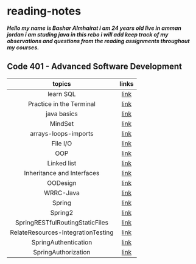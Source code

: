 # reading-notes

***Hello my name is Bashar Almhairat i am 24 years old live in amman jordan
i am studing java in this rebo i will add  keep track of my observations and questions from the reading assignments throughout my courses.***

## Code 401 - Advanced Software Development
|topics|links|
|:---:|:---:|
|learn SQL|[link](learnSQl/learnSQL.md)|
|Practice in the Terminal| [link](Terminal.md)|
|java basics|[link](java-basics.md)|
|MindSet|[link](Mindset.md)|
|arrays-loops-imports|[link](arrays-loops-imports.md)|
|File I/O|[link](file-io.md)|
|OOP|[link](OOP.md)|
|Linked list|[link](Linked-lest.md)|
|Inheritance and Interfaces|[link](Inheritance-Interfaces.md)|
|OODesign|[link](OODesign.md)|
|WRRC-Java|[link](WRRC-Java.md)|
|Spring|[link](Spring.md)|
|Spring2|[link](spring2.md)|
|SpringRESTfulRoutingStaticFiles|[link](SpringRESTfulRoutingStaticFiles.md)|
|RelateResources-IntegrationTesting|[link](RelateResources-IntegrationTesting.md)|
|SpringAuthentication|[link](SpringAuthentication.md)|
|SpringAuthorization|[link](SpringAuthorization.md)|
